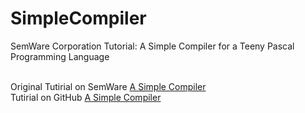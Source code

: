 # SimpleCompiler
SemWare Corporation Tutorial: A Simple Compiler for a Teeny Pascal Programming Language

<br>
Original Tutirial on SemWare <a href="http://www.semware.com/html/compiler.html"> A Simple Compiler </a>
<br>
Tutirial on GitHub <a href="https://borismix.github.io/SimpleCompiler/Compiler.html"> A Simple Compiler </a>
